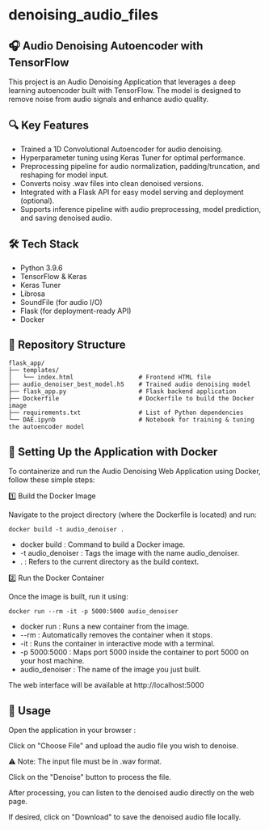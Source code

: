 # denoising_audio_files

## 🎧 Audio Denoising Autoencoder with TensorFlow

This project is an Audio Denoising Application that leverages a deep learning autoencoder built with TensorFlow. The model is designed to remove noise from audio signals and enhance audio quality.

## 🔍 Key Features
- Trained a 1D Convolutional Autoencoder for audio denoising.
- Hyperparameter tuning using Keras Tuner for optimal performance.
- Preprocessing pipeline for audio normalization, padding/truncation, and reshaping for model input.
- Converts noisy .wav files into clean denoised versions.
- Integrated with a Flask API for easy model serving and deployment (optional).
- Supports inference pipeline with audio preprocessing, model prediction, and saving denoised audio.

## 🛠 Tech Stack
- Python 3.9.6
- TensorFlow & Keras
- Keras Tuner
- Librosa
- SoundFile (for audio I/O)
- Flask (for deployment-ready API)
- Docker

## 📁 Repository Structure


```
flask_app/
├── templates/
│   └── index.html                  # Frontend HTML file
├── audio_denoiser_best_model.h5    # Trained audio denoising model
├── flask_app.py                    # Flask backend application
├── Dockerfile                      # Dockerfile to build the Docker image
├── requirements.txt                # List of Python dependencies
└── DAE.ipynb                       # Notebook for training & tuning the autoencoder model

```

## 🚀 Setting Up the Application with Docker
To containerize and run the Audio Denoising Web Application using Docker, follow these simple steps:

1️⃣ Build the Docker Image

Navigate to the project directory (where the Dockerfile is located) and run:
```
docker build -t audio_denoiser .
```
- docker build : Command to build a Docker image.
- -t audio_denoiser : Tags the image with the name audio_denoiser.
- . : Refers to the current directory as the build context.

2️⃣ Run the Docker Container

Once the image is built, run it using:
```
docker run --rm -it -p 5000:5000 audio_denoiser
```
- docker run : Runs a new container from the image.
- --rm : Automatically removes the container when it stops.
- -it : Runs the container in interactive mode with a terminal.
- -p 5000:5000 : Maps port 5000 inside the container to port 5000 on your host machine.
- audio_denoiser : The name of the image you just built.

The web interface will be available at http://localhost:5000

## 🎯 Usage

Open the application in your browser :

Click on "Choose File" and upload the audio file you wish to denoise.

⚠️ Note: The input file must be in .wav format.

Click on the "Denoise" button to process the file.

After processing, you can listen to the denoised audio directly on the web page.

If desired, click on "Download" to save the denoised audio file locally.








      


